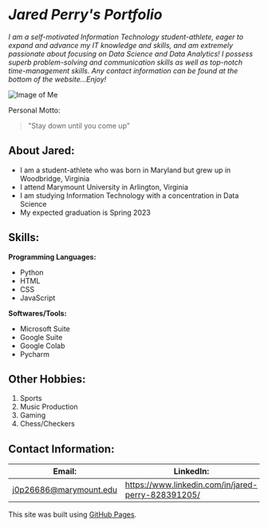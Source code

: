 # _**Jared Perry's Portfolio**_
*I am a self-motivated Information Technology student-athlete, eager to
expand and advance my IT knowledge and skills, and am extremely passionate about focusing on Data Science and Data Analytics! I possess superb problem-solving and communication skills as well as top-notch time-management skills. Any contact information can be found at the bottom of the website...Enjoy!*

![Image of Me](https://user-images.githubusercontent.com/78187692/107465538-84782280-6b30-11eb-9a9a-0c86ea26a372.png)

Personal Motto:
> "Stay down until you come up"


## About Jared:
* I am a student-athlete who was born in Maryland but grew up in Woodbridge, Virginia 
* I attend Marymount University in Arlington, Virginia
* I am studying Information Technology with a concentration in Data Science 
* My expected graduation is Spring 2023

## Skills:
**Programming Languages:**
- Python
- HTML
- CSS
- JavaScript

**Softwares/Tools:**
- Microsoft Suite
- Google Suite
- Google Colab
- Pycharm

## Other Hobbies:
1. Sports
1. Music Production
1. Gaming
1. Chess/Checkers



## Contact Information:

Email: | LinkedIn:
------------ | -------------
j0p26686@marymount.edu | https://www.linkedin.com/in/jared-perry-828391205/


This site was built using [GitHub Pages](https://pages.github.com/).
